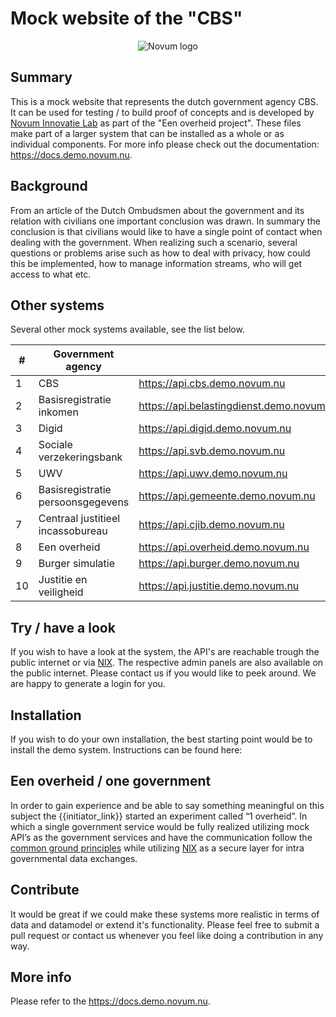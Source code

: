 # Mock website of the "CBS"
<p align="center"><img src="https://gitlab.com/NovumGit/innovation-app-core/-/raw/master/assets/novum.png"  alt="Novum logo"/></p>

## Summary
This is a mock website that represents the dutch government agency CBS. It can be used for testing / to 
build proof of concepts and is developed by [Novum Innovatie Lab]({{initiator_url}}) as part of the "Een overheid project".
These files make part of a larger system that can be installed as a whole or as individual components. For more info 
please check out the documentation: https://docs.demo.novum.nu.
 
## Background
From an article of the Dutch Ombudsmen about the government and its relation with civilians one important conclusion was 
drawn. In summary the conclusion is that civilians would like to have a single point of contact when dealing with the 
government. When realizing such a scenario, several questions or problems arise such as how to deal with privacy, how 
could this be implemented, how to manage information streams, who will get access to what etc.

## Other systems
Several other mock systems available, see the list below.

|#    | Government agency |   |   |
|-----|-------------------|---|---|
|1|CBS|https://api.cbs.demo.novum.nu|https://api.cbs.demo.novum.nu|
|2|Basisregistratie inkomen|https://api.belastingdienst.demo.novum.nu|https://api.belastingdienst.demo.novum.nu|
|3|Digid|https://api.digid.demo.novum.nu|https://api.digid.demo.novum.nu|
|4|Sociale verzekeringsbank|https://api.svb.demo.novum.nu|https://api.svb.demo.novum.nu|
|5|UWV|https://api.uwv.demo.novum.nu|https://api.uwv.demo.novum.nu|
|6|Basisregistratie persoonsgegevens|https://api.gemeente.demo.novum.nu|https://api.gemeente.demo.novum.nu|
|7|Centraal justitieel incassobureau|https://api.cjib.demo.novum.nu|https://api.cjib.demo.novum.nu|
|8|Een overheid|https://api.overheid.demo.novum.nu|https://api.overheid.demo.novum.nu|
|9|Burger simulatie|https://api.burger.demo.novum.nu|https://api.burger.demo.novum.nu|
|10|Justitie en veiligheid|https://api.justitie.demo.novum.nu|https://api.justitie.demo.novum.nu|


## Try / have a look
If you wish to have a look at the system, the API's are reachable trough the public internet or via 
[NlX](https://directory.demo.nlx.io/). The respective admin panels are also available on the public internet. Please 
contact us if you would like to peek around. We are happy to generate a login for you.

## Installation
If you wish to do your own installation, the best starting point would be to install the demo system. Instructions can 
be found here: 

## Een overheid / one government
In order to gain experience and be able to say something meaningful on this subject the {{initiator_link}} started an 
experiment called “1 overheid”. In which a single government service would be fully realized utilizing mock API’s as the 
government services and have the communication follow the 
[common ground principles](https://commonground.nl/file/download/54476935/Common%20Ground%20Infographic.pdf) while 
utilizing [NlX](https://nlx.io/) as a secure layer for intra governmental data exchanges.  

## Contribute
It would be great if we could make these systems more realistic in terms of data and datamodel or extend it's 
functionality. Please feel free to submit a pull request or contact us whenever you feel like doing a contribution in 
any way. 
    
## More info
Please refer to the https://docs.demo.novum.nu.
